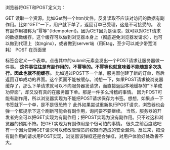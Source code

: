 浏览器将GET和POST定义为：

GET
读取一个资源。比如Get到一个html文件。反复读取不应该对访问的数据有副作用。比如“GET”一下，用户就下单了，返回订单已受理，这是不可接受的。
没有副作用被称为“幂等“（Idempotent)。因为GET因为是读取，就可以对GET请求的数据做缓存。这个缓存可以做到浏览器本身上（彻底避免浏览器发请求），也可以做到代理上（如nginx），或者做到server端（用Etag，至少可以减少带宽消耗）
POST
在页面里<form> 标签会定义一个表单。点击其中的submit元素会发出一个POST请求让服务器做一件事。
**这件事往往是有副作用的，不幂等的。不幂等也就意味着不能随意多次执行。因此也就不能缓存。**
比如通过POST下一个单，服务器创建了新的订单，然后返回订单成功的界面。这个页面不能被缓存。试想一下，如果POST请求被浏览器缓存了，那么下单请求就可以不向服务器发请求，而直接返回本地缓存的“下单成功界面”，却又没有真的在服务器下单。那是一件多么滑稽的事情。
因为POST可能有副作用，所以浏览器实现为不能把POST请求保存为书签。想想，如果点一下书签就下一个单，是不是很恐怖？
此外如果尝试重新执行POST请求，浏览器也会弹一个框提示下这个刷新可能会有副作用，询问要不要继续。
当然，服务器的开发者完全可以把GET实现为有副作用；把POST实现为没有副作用。只不过这和浏览器的预期不符。把GET实现为有副作用是个很可怕的事情。
很久之前百度贴吧有一个因为使用GET请求可以修改管理员的权限而造成的安全漏洞。反过来，把没有副作用的请求用POST实现，浏览器该弹框还是会弹框，对用户体验好处改善不大。
